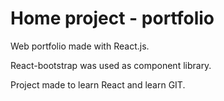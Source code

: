 # Home project - portfolio

Web portfolio made with React.js.

React-bootstrap was used as component library.

Project made to learn React and learn GIT.
